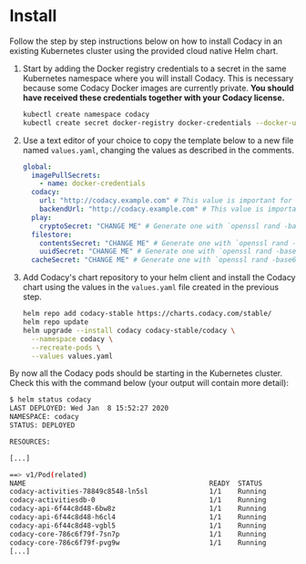# Install

Follow the step by step instructions below on how to install Codacy in an existing Kubernetes cluster using the provided cloud native Helm chart.

1. Start by adding the Docker registry credentials to a secret in the same Kubernetes namespace where you will install Codacy. This is necessary because some Codacy Docker images are currently private. **You should have received these credentials together with your Codacy license.**

    ```bash
    kubectl create namespace codacy
    kubectl create secret docker-registry docker-credentials --docker-username=$DOCKER_USERNAME --docker-password=$DOCKER_PASSWORD --namespace codacy
    ```

1. Use a text editor of your choice to copy the template below to a new file named `values.yaml`, changing the values as described in the comments.

    ```yaml
    global:
      imagePullSecrets:
        - name: docker-credentials
      codacy:
        url: "http://codacy.example.com" # This value is important for VCS configuration and badges to work
        backendUrl: "http://codacy.example.com" # This value is important for VCS configuration and badges to work
      play:
        cryptoSecret: "CHANGE ME" # Generate one with `openssl rand -base64 32 | tr -dc 'a-zA-Z0-9'`
      filestore:
        contentsSecret: "CHANGE ME" # Generate one with `openssl rand -base64 32 | tr -dc 'a-zA-Z0-9'`
        uuidSecret: "CHANGE ME" # Generate one with `openssl rand -base64 32 | tr -dc 'a-zA-Z0-9'`
      cacheSecret: "CHANGE ME" # Generate one with `openssl rand -base64 32 | tr -dc 'a-zA-Z0-9'`
    ```

1. Add Codacy's chart repository to your helm client and install the Codacy chart using the values in the `values.yaml` file created in the previous step.

    ```bash
    helm repo add codacy-stable https://charts.codacy.com/stable/
    helm repo update
    helm upgrade --install codacy codacy-stable/codacy \
      --namespace codacy \
      --recreate-pods \
      --values values.yaml
    ```

By now all the Codacy pods should be starting in the Kubernetes cluster. Check this with the command below (your output will contain more detail):

```bash
$ helm status codacy
LAST DEPLOYED: Wed Jan  8 15:52:27 2020
NAMESPACE: codacy
STATUS: DEPLOYED

RESOURCES:

[...]

==> v1/Pod(related)
NAME                                             READY  STATUS            RESTARTS  AGE
codacy-activities-78849c8548-ln5sl               1/1    Running           4         6m11s
codacy-activitiesdb-0                            1/1    Running           0         6m3s
codacy-api-6f44c8d48-6bw8z                       1/1    Running           0         6m11s
codacy-api-6f44c8d48-h6cl4                       1/1    Running           0         6m11s
codacy-api-6f44c8d48-vgbl5                       1/1    Running           0         6m11s
codacy-core-786c6f79f-7sn7p                      1/1    Running           0         6m11s
codacy-core-786c6f79f-pvg9w                      1/1    Running           0         6m11s
[...]
```
